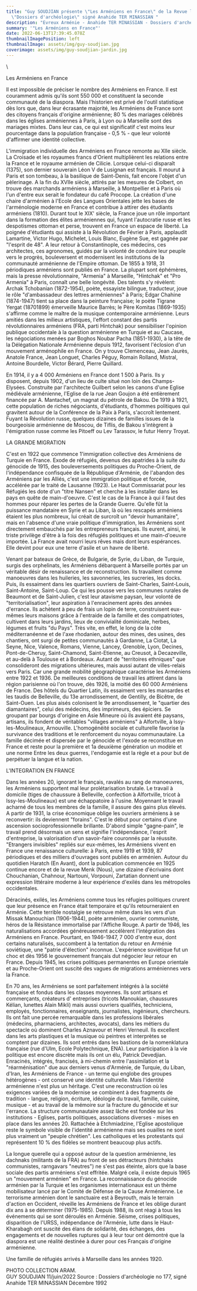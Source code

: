 ```yaml
---
title: "Guy SOUDJIAN présente \"Les Arméniens en France\" de la Revue les
  \"Dossiers d'archéologie\" signé Anahide TER MINASSIAN "
description: "Evreux Arménie - Anahide TER MINASSIAN - Dossiers d'archéologie - "
summary: '"Les Arméniens en France"'
date: 2022-06-13T17:39:45.078Z
thumbnailImagePosition: left
thumbnailImage: assets/img/guy-soudjian.jpg
coverimage: assets/img/guy-soudjian-jardin.jpg
---
```

\
<!--StartFragment-->

Les Arméniens en France

Il est impossible de préciser le nombre des Arméniens en France. Il est couramment admis qu'ils sont 550 000 et constituent la seconde communauté de la diaspora. Mais l'historien est privé de l'outil statistique dès lors que, dans leur écrasante majorité, les Arméniens de France sont des citoyens français d'origine arménienne; 80 % des mariages célébrés dans les églises arméniennes à Paris, à Lyon ou à Marseille sont des mariages mixtes. Dans leur cas, ce qui est significatif c'est moins leur pourcentage dans la population française - 0,5 % - que leur volonté d'affirmer une identité collective.

L'immigration individuelle des Arméniens en France remonte au XIIe siècle. La Croisade et les royaumes francs d'Orient multiplièrent les relations entre la France et le royaume arménien de Cilicie. Lorsque celui-ci disparaît (1375), son dernier souverain Léon V de Lusignan est français. II mourut à Paris et son tombeau, à la basilique de Saint-Denis, fait encore l'objet d'un pèlerinage. A la fin du XVIIe siècle, attirés par les mesures de Colbert, on trouve des marchands arméniens à Marseille, à Montpellier et à Paris où l'un d'entre eux serait le fondateur du café Procope. La création d'une chaire d'arménien à l'Ecole des Langues Orientales jette les bases de l'arménologie moderne en France et contribue à attirer des étudiants arméniens (1810). Durant tout le XIX' siècle, la France joue un rôle important dans la formation des élites arméniennes qui, fuyant l'autocratie russe et les despotismes ottoman et perse, trouvent en France un espace de liberté. La poignée d'étudiants qui assiste à la Révolution de Février à Paris, applaudit Lamartine, Victor Hugo, Michelet, Louis Blanc, Eugène Sue, est gagnée par "l'esprit de 48". A leur retour à Constantinople, ces médecins, ces architectes, ces agronomes, guidés par la volonté de conduire leur peuple vers le progrès, bouleversent et modernisent les institutions de la communauté arménienne de l'Empire ottoman. De 1855 à 1918, 31 périodiques arméniens sont publiés en France. La plupart sont éphémères, mais la presse révolutionnaire, "Armenia" à Marseille, "Hintchak" et "Pro Armenia" à Paris, connaît une belle longévité. Des talents s'y révèlent: Archak Tchobanian (1872-1954), poète, essayiste bilingue, traducteur, joue le rôle "d'ambassadeur des lettres arméniennes" à Paris; Edgar Chahine (1874-1947) tient sa place dans la peinture française; le poète Tigrane Yergat (18701899) émerveille Maurice Barrès; le Père Komitas (1869-1935) s'affirme comme le maître de la musique contemporaine arménienne. Leurs amitiés dans les milieux artistiques, l'effort constant des partis révolutionnaires arméniens (FRA, parti Hintchak) pour sensibiliser l'opinion publique occidentale à la question arménienne en Turquie et au Caucase, les négociations menées par Boghos Noubar Pacha (1851-1930), à la tête de la Délégation Nationale Arménienne depuis 1912, favorisent l'éclosion d'un mouvement arménophile en France. On y trouve Clemenceau, Jean Jaurès, Anatole France, Jean Longuet, Charles Péguy, Romain Rolland, Mistral, Antoine Bourdelle, Victor Bérard, Pierre Quillard.

En 1914, il y a 4 000 Arméniens en France dont 1 500 à Paris. Ils y disposent, depuis 1902, d'un lieu de culte situé non loin des Champs-Elysées. Construite par l'architecte Guilbert selon les canons d'une Eglise médiévale arménienne, l'Eglise de la rue Jean Goujon a été entièrement financée par A. Mantachef, un magnat du pétrole de Bakou. De 1919 à 1921, cette population de riches négociants, d'étudiants, d'hommes politiques qui gravitent autour de la Conférence de la Paix à Paris, s'accroît lentement. Fuyant la Révolution russe, quelques dizaines de familles issues de la bourgeoisie arménienne de Moscou, de Tiflis, de Bakou s'intègrent à l'émigration russe comme les Pitoeff ou Lev Tarassov, le futur Henry Troyat.

LA GRANDE MIGRATION

C'est en 1922 que commence 1'immigration collective des Arméniens de Turquie en France. Exode de réfugiés, devenus des apatrides à la suite du génocide de 1915, des bouleversements politiques du Proche-Orient, de l'indépendance confisquée de la République d'Arménie, de l'abandon des Arméniens par les Alliés, c'est une immigration politique et forcée, accélérée par le traité de Lausanne (1923). Le Haut Commissariat pour les Réfugiés les dote d'un "titre Nansen" et cherche à les installer dans les pays en quête de main-d'oeuvre. C'est le cas de la France à qui il faut des hommes pour réparer les pertes de la Grande Guerre. Qu'elle fût la puissance mandataire en Syrie et au Liban, là où les rescapés arméniens étaient les plus nombreux, lui créait de surcroît un "devoir humanitaire", mais en l'absence d'une vraie politique d'immigration, les Arméniens sont directement embauchés par les entrepreneurs français. Ils eurent, ainsi, le triste privilège d'être à la fois des réfugiés politiques et une main-d'oeuvre importée. La France avait nourri leurs rêves mais dont leurs espérances. Elle devint pour eux une terre d'asile et un havre de liberté.

Venant par bateaux de Grèce, de Bulgarie, de Syrie, du Liban, de Turquie, surgis des orphelinats, les Arméniens débarquent à Marseille portés par un véritable désir de renaissance et de reconstruction. Ils travaillent comme manoeuvres dans les huileries, les savonneries, les sucreries, les docks. Puis, ils essaiment dans les quartiers ouvriers de Saint-Charles, Saint-Louis, Saint-Antoine, Saint-Loup. Ce qui les pousse vers les communes rurales de Beaumont et de Saint-Julien, c'est leur atavisme paysan, leur volonté de "territorialisation", leur aspiration à l'enracinement après des années d'errance. Ils achètent à peu de frais un lopin de terre, construisent eux-mêmes leurs maisons grâce à l'entraide de la famille et des compatriotes, cultivent dans leurs jardins, lieux de convivialité dominicale, herbes, légumes et fruits "du Pays". Très vite, en effet, le long de la côte méditerranéenne et de l'axe rhodanien, autour des mines, des usines, des chantiers, ont surgi de petites communautés à Gardanne, La Ciotat, La Seyne, Nice, Valence, Romans, Vienne, Lancey, Grenoble, Lyon, Decines, Pont-de-Cheruy, Saint-Chamond, Saint-Etienne, au Creusot, à Decazeville, et au-delà à Toulouse et à Bordeaux. Autant de "territoires ethniques" que consolideront des migrations ultérieures, mais aussi autant de villes-relais vers Paris. Car une grande mobilité géographique caractérise les Arméniens entre 1922 et 1936. De meilleures conditions de travail les attirent dans la région parisienne où l'on trouve, dès 1926, la moitié des 60 000 Arméniens de France. Des hôtels du Quartier Latin, ils essaiment vers les mansardes et les taudis de Belleville, du 13e arrondissement, de Gentilly, de Bicêtre, de Saint-Ouen. Les plus aisés colonisent le 9e arrondissement, le "quartier des diamantaires", celui des médecins, des imprimeurs, des épiciers. Se groupant par bourgs d'origine en Asie Mineure où ils avaient été paysans, artisans, ils fondent de véritables "villages arméniens" à Alfortville, à Issy-les-Moulineaux, Arnouville. L'homogénéité sociale et culturelle favorise la survivance des traditions et le renforcement du noyau communautaire. La famille décimée et dispersée par le génocide et l'exode se reconstitue en France et reste pour la première et 1a deuxième génération un modèle et une norme Entre les deux guerres, I'endogamie est la règle et a pour but de perpétuer la langue et la nation.

L'INTEGRATION EN FRANCE

Dans les années 20, ignorant le français, ravalés au rang de manoeuvres, les Arméniens supportent mal leur prolétarisation brutale. Le travail à domicile (tiges de chaussure à Belleville, confection à Alfortville, tricot à Issy-les-Moulineaux) est une échappatoire à l'usine. Moyennant le travail acharné de tous les membres de la famille, il assure des gains plus élevés. A partir de 1931, la crise économique oblige les ouvriers arméniens à se reconvertir: ils deviennent "forains". C'est le début pour certains d'une ascension socioprofessionnelle brillante. D'abord simple "gagne-pain", le travail prend désormais un sens et signifie l'indépendance, l'esprit d'entreprise, la valorisation d'un savoir-faire couronnés par la réussite. "Etrangers invisibles" repliés sur eux-mêmes, les Arméniens vivent en France une renaissance culturelle: à Paris, entre 1919 et 1939, 87 périodiques et des milliers d'ouvrages sont publiés en arménien. Autour du quotidien Haratch (En Avant), dont la publication commencée en 1925 continue encore et de la revue Menk (Nous), une dizaine d'écrivains dont Chouchanian, Chahnour, Nartouni, Vorpouni, Zartatian donnent une expression littéraire moderne à leur expérience d'exilés dans les métropoles occidentales.

Déracinés, exilés, les Arméniens comme tous les réfugies politiques crurent que leur présence en France était temporaire et qu'ils retourneraient en Arménie. Cette terrible nostalgie se retrouve même dans les vers d'un Missak Manouchian (1906-1944), poète arménien, ouvrier communiste, héros de la Résistance immortalisé par l'Affiche Rouge. A partir de 1946, les naturalisations accordées généreusement accélèrent l'intégration des Arméniens en France. Pourtant, en 1946-1947, 7 000 d'entre eux, dont certains naturalisés, succombent à la tentation du retour en Arménie soviétique, une "patrie d'élection" inconnue. L'expérience soviétique fut un choc et dès 1956 le gouvernement français dut négocier leur retour en France. Depuis 1945, les crises politiques permanentes en Europe orientale et au Proche-Orient ont suscité des vagues de migrations arméniennes vers la France.

En 70 ans, les Arméniens se sont parfaitement intégrés à la société française et fondus dans les classes moyennes. Ils sont artisans et commerçants, créateurs d' entreprises (tricots Manoukian, chaussures Kélian, lunettes Alain Mikli) mais aussi ouvriers qualifiés, techniciens, employés, fonctionnaires, enseignants, journalistes, ingénieurs, chercheurs. Ils ont fait une percée remarquable dans les professions libérales (médecins, pharmaciens, architectes, avocats), dans les métiers du spectacle où dominent Charles Aznavour et Henri Verneuil. Ils excellent dans les arts plastiques et la musique où peintres et interprètes se comptent par dizaines. Ils sont entrés dans les bastions de la nomenklatura française (rue d'Ulm, Ecole Polytechnique, ENA). Leur participation à la vie politique est encore discrète mais ils ont un élu, Patrick Devedjian. Enracinés, intégrés, francisés, à mi-chemin entre l'assimilation et la "réarménisation" due aux derniers venus d'Arménie, de Turquie, du Liban, d'Iran, les Arméniens de France - un terme qui englobe des groupes hétérogènes - ont conservé une identité culturelle. Mais l'identité arménienne n'est plus un héritage. C'est une reconstruction où les exigences variées de la modernise se combinent à des fragments de tradition - langue, religion, écriture, idéologie du travail, famille, cuisine, musique - et au travail de la mémoire sur la fracture du génocide et sur l'errance. La structure communautaire assez lâche est fondée sur les institutions - Eglises, partis politiques, associations diverses - mises en place dans les années 20. Rattachée à Etchmiadzine, l'Eglise apostolique reste le symbole visible de l'identité arménienne mais ses ouailles ne sont plus vraiment un "peuple chrétien". Les catholiques et les protestants qui représentent 10 % des fidèles se montrent beaucoup plus actifs.

La longue querelle qui a opposé autour de la question arménienne, les dachnaks (militants de la FRA) au front de ses détracteurs (hintchaks communistes, rarngavars "neutres") ne s'est pas éteinte, alors que la base sociale des partis arméniens s'est effritée. Malgré cela, il existe depuis 1965 un "mouvement arménien" en France. La reconnaissance du génocide arménien par la Turquie et les organismes internationaux est un thème mobilisateur lancé par le Comité de Défense de la Cause Arménienne. Le terrorisme arménien dont le sanctuaire est à Beyrouth, mais le terrain d'action en Occident, réveille les Arméniens de France et les oblige durant dix ans à se déterminer (1975-1985). Depuis 1988, ils ont réagi à tous les événements qui se sont déroulés en Arménie. Séisme, crises politiques, disparition de l'URSS, indépendance de l'Arménie, lutte dans le Haut-Kharabagh ont suscité des élans de solidarité, des échanges, des engagements et de nouvelles ruptures qui à leur tour ont démontré que la diaspora est une réalité destinée à durer pour ces Français d'origine arménienne.

Une famille de réfugiés arrivés à Marseille dans les années 1920.

PHOTO COLLECTION ARAM.\
GUY SOUDJIAN 11/juin/2022  Source : Dossiers d'archéologie no 177, signé Anahide TER MINASSIAN Décembre  1992